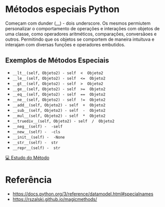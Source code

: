 # Métodos especiais Python
Começam com dunder (__) - dois underscore. Os mesmos permiutem personalizar o comportamento de operações e interações com objetos de uma classe, como operadores aritméticos, comparações, conversãoes e outros. Permitindo que os objetos se comportem de maneira intuituva e interajam com diversas funções  e operadores embutidos.

## Exemplos de Métodos Especiais
- ```__lt__(self, Objeto2) - self  <  Objeto2```
-   ```__le__(self, Objeto2) - self  <=  Objeto2```
-   ```__gt__(self, Objeto2) - self  >  Objeto2```
-   ```__ge__(self, Objeto2) - self  >=  Objeto2```
-   ```__eq__(self, Objeto2) - self  ==  Objeto2```
-   ```__ne__(self, Objeto2) - self  !=  Objeto2```
-   ```__add__(self, Objeto2) - self  +  Objeto2```
-   ```__sub__(self, Objeto2) - self  -  Objeto2```
-   ```__mul__(self, Objeto2) - self  *  Objeto2```
-   ```__truediv__(self, Objeto2) - self  /  Objeto2```
-   ```__neg__(self) -  -self```
-   ```__new__(self) -  -cls```
-   ```__init__(self) -  -None```
-   ```__str__(self) -  str```
-   ```__repr__(self) -  str```

[💻 Estudo do Método](https://github.com/ThomasNicholas21/EstudoPython/tree/master/estudos/03_POO/metodos)
# Referência
- https://docs.python.org/3/reference/datamodel.html#specialnames
- https://rszalski.github.io/magicmethods/
